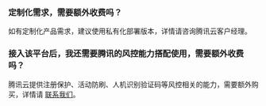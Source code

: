 
### 定制化需求，需要额外收费吗？
如有定制化产品需求，建议使用私有化部署版本，详情请咨询腾讯云客户经理。

### 接入该平台后，我还需要腾讯的风控能力搭配使用，需要额外收费吗？
腾讯云提供注册保护、活动防刷、人机识别验证码等风控相关的能力，需要额外购买，详情请 [联系我们](https://cloud.tencent.com/act/event/connect-service)。
